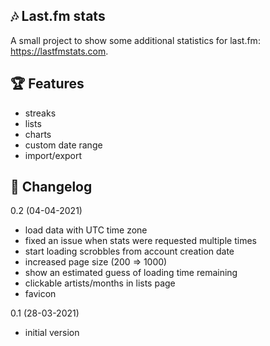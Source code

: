 ## 🎶 Last.fm stats 
A small project to show some additional statistics for last.fm: https://lastfmstats.com.

## 🏆 Features 
- streaks
- lists
- charts
- custom date range
- import/export

## 🐛 Changelog 
0.2 (04-04-2021)
- load data with UTC time zone
- fixed an issue when stats were requested multiple times
- start loading scrobbles from account creation date
- increased page size (200 => 1000)
- show an estimated guess of loading time remaining
- clickable artists/months in lists page
- favicon

0.1 (28-03-2021) 
- initial version
